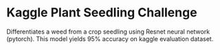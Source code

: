 # Kaggle Plant Seedling Challenge
Differentiates a weed from a crop seedling using Resnet neural network (pytorch). This model yields 95% accuracy on kaggle evaluation dataset.
